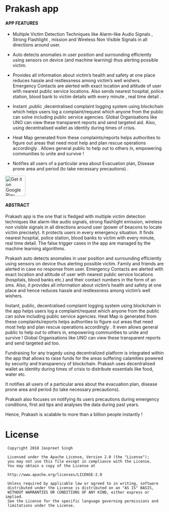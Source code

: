 # Prakash app


#### APP FEATURES 

* Multiple Victim Detection Techniques like Alarm-like Audio Signals , Strong Flashlight , mission and Wireless Non Visible Signals in all directions around user.

* Auto detects anomalies in user position and surrounding efficiently using sensors  on device (and machine learning) thus alerting possible victim.

* Provides all information about victim’s health and safety at one place reduces hassle and restlessness among victim’s well wishers. Emergency Contacts are alerted with exact location and altitude of user with nearest public service locations. Also sends nearest hospital, police station, blood bank to victim details with every minute , real time detail .

* Instant ,public ,decentralised complaint logging system using blockchain which helps users log a complaint/request which anyone from the public can solve including public service agencies. Global Organisations like UNO can view these transparent reports and send targeted aid. Also,  using decentralised wallet as identity during times of crisis.

* Heat Map generated from these complaints/reports helps authorities to figure out areas that need most help and plan rescue operations accordingly . Allows general public to help out to others in, empowering communities to unite and survive !

* Notifies all users of a particular area about Evacuation plan, Disease prone area and period (to take necessary precautions) .


<a href="https://play.google.com/store/apps/details?id=com.opengov.prakash">
  <img alt="Get it on Google Play" src="https://play.google.com/intl/en_us/badges/images/apps/en-play-badge-border.png" height="64" />
</a>

#### ABSTRACT 

Prakash app is the one that is fledged with multiple victim detection techniques like alarm-like audio signals, strong flashlight emission, wireless non visible signals in all directions around user (power of beacons to locate victim precisely). It protects users in every emergency situation. It finds nearest hospital, police station, blood banks to victim with every minute, real time detail. The false trigger cases in the app are managed by the machine learning algorithms.

Prakash auto detects anomalies in user position and surrounding efficiently using sensors on device thus alerting possible victim. Family and friends are alerted in case no response from user. Emergency Contacts are alerted with exact location and altitude of user with nearest public service locations (hospitals, blood banks etc.) and their contact numbers in the form of an sms. Also, it provides all information about victim’s health and safety at one place and hence reduces hassle and restlessness among victim’s well wishers.

Instant, public, decentralised complaint logging system using blockchain in the app helps users log a complaint/request which anyone from the public can solve including public service agencies. Heat Map is generated from these complaints/reports helps authorities to figure out areas that need most help and plan rescue operations accordingly . It even allows general public to help out to others in, empowering communities to unite and survive ! Global Organisations like UNO can view these transparent reports and send targeted aid too.

Fundraising for any tragedy using decentralized platform is integrated within the app that allows to raise funds for the areas suffering calamities powered by security and transparency of blockchain. Prakash uses decentralised wallet as identity during times of crisis to distribute essentials like food, water etc. 

It notifies all users of a particular area about the evacuation plan, disease prone area and period (to take necessary precautions).

Prakash also focuses on notifying its users precautions during emergency conditions, first aid tips and analyses the data during past years.

Hence, Prakash is scalable to more than a billion people instantly !


# License
```
 Copyright 2018 Jaspreet Singh

 Licensed under the Apache License, Version 2.0 (the "License");
 you may not use this file except in compliance with the License.
 You may obtain a copy of the License at

 http://www.apache.org/licenses/LICENSE-2.0

 Unless required by applicable law or agreed to in writing, software
 distributed under the License is distributed on an "AS IS" BASIS,
 WITHOUT WARRANTIES OR CONDITIONS OF ANY KIND, either express or implied.
 See the License for the specific language governing permissions and
 limitations under the License.
   
 ```

